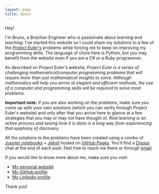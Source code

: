 ```yaml
---
layout: page
title: About
---
```


Hey! 

I'm Bruno, a Brazilian Engineer who is passionate about *learning* and *teaching*. I've started this website so I could share my solutions to a few of the [Project Euler's](https://projecteuler.net/) problems while forcing me to keep on improving my programming skills. The language of choie here is Python, but you may benefit from the website even if you are a *C#* or a *Ruby* programmer.

As described on Project Euler's website, *Project Euler is a series of challenging mathematical/computer programming problems that will require more than just mathematical insights to solve. Although mathematics will help you arrive at elegant and efficient methods, the use of a computer and programming skills will be required to solve most problems.*

**Important note:** if you are also working on the problems, make sure you come up with your own solutions (which you can verify through Project Euler's website) and only after that you arrive here to glance at a few strategies that you may or may not have thought of. *Real learning is an active process and seeing how it is done is a long way from experiencing that epiphany of discovery.*

All the solutions to the problems have been created using a combo of [Jupyter notebooks](http://jupyter.org/) + [Jekyll](https://jekyllrb.com/) hosted on [GitHub Pages](https://pages.github.com/). You'll find a [Disqus](https://disqus.com/) chat at the end of each post. Feel free to reach me there or through [email](mailto:bru1987@gmail.com).

If you would like to know more about me, make sure you visit:

* [My personal website](http://www.bruno3s.com.br)
* [My GitHub profile](https://www.github.com/bru1987)
* [My Linkedin profile](https://www.linkedin.com/in/bruno3s/)

Thank you!
